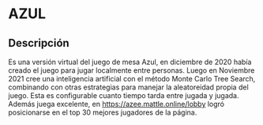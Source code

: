 # AZUL


## Descripción

 Es una versión virtual del juego de mesa Azul, en diciembre de 2020 había creado el juego para jugar localmente entre personas. Luego en Noviembre 2021 cree una inteligencia artificial con el método Monte Carlo Tree Search, combinando con otras estrategias para manejar la aleatoreidad propia del juego. Esta es configurable cuanto tiempo tarda entre jugada y jugada. Además juega excelente, en https://azee.mattle.online/lobby logró posicionarse en el top 30 mejores jugadores de la página. 